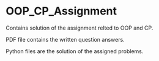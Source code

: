 # OOP_CP_Assignment

Contains solution of the assignment relted to OOP and CP.


PDF file contains the written question answers. 

Python files are the solution of the assigned problems.
